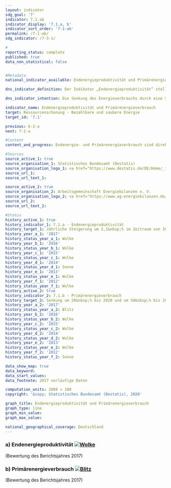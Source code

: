 ```yaml
---                   
layout: indicator                   
sdg_goal: '7'                   
indicator: 7.1.ab                   
indicator_display: '7.1.a, b'                   
indicator_sort_order: '7-1-ab'                   
permalink: /7-1-ab/                   
sdg_indicator: /7-3-1/                   

#                   
reporting_status: complete                   
published: true                   
data_non_statistical: false                   


#Metadata                   
national_indicator_available: Endenergieproduktivität und Primärenergieverbrauch                   

dns_indicator_definition: Der Indikator „Endenergieproduktivität“ stellt die Entwicklung der Wertschöpfung je eingesetzter Einheit Endenergie dar. Der Begriff „Endenergie“ bezieht sich dabei auf den Teil der Energie, der energetisch als thermische oder elektrische Energie den Produktionsbereichen zur Herstellung von Gütern oder den privaten Haushalten zur Verfügung steht. <br><br>Der Indikator „Primärenergieverbrauch“ gibt an, wie viel Energie in einem Land einerseits in den Energiesektoren zur Umwandlung, andererseits in der Produktion, dem Verkehr und den privaten Haushalten verbraucht wurde.<sub> Text aus dem Indikatorenbericht 2018</sub>                   

dns_indicator_intention: Die Senkung des Energieverbrauchs durch eine Steigerung der Energieeffizienz ist neben dem Ausbau erneuerbarer Energien die zweite tragende Säule der Energiewende. Ziel ist es, mit möglichst wenig Energie viel wirtschaftliche Leistung zu erreichen. Energieeinsparung schont Klima und Umwelt, trägt zur Verbesserung der Versorgungssicherheit und der Wettbewerbsfähigkeit der Industrie bei. <br><br>Nach dem Energiekonzept der Bundesregierung soll die Endenergieproduktivität im Zeitraum 2008 bis 2050 jährlich um 2,1&nbsp;% erhöht werden. Gleichzeitig soll sich der Primärenergieverbrauch bis 2020 um 20&nbsp;% und bis 2050 um 50&nbsp;% gegenüber dem Jahr 2008 verringern.Diese Ziele werden auch hier zugrunde gelegt.<sub> Text aus dem Indikatorenbericht 2018</sub>                   

indicator_name: Endenergieproduktivität und Primärenergieverbrauch                   
target: Ressourcenschonung - Bezahlbare und saubere Energie                   
target_id: '7.1'                   

previous: 6-2-a                   
next: 7-2-a                   

#Content                    
content_and_progress: Endenergie- und Primärenergieverbrauch sind direkt miteinander verbunden. Der Endenergieverbrauch ergibt sich aus dem Primärenergieverbrauch abzüglich der Summe aus Umwandlungs-, Fackel- und Leitungsverlusten sowie der statistischen Differenz. <br><br>Der Primärenergieverbrauch ist die Summe aus den im Inland gewonnenen Primärenergieträgern, Vorratsentnahmen und sämtlichen importierten Energieträgern abzüglich Bevorratung, Energieexporte und Hochseebunkerungen. Wesentliche Grundlage für die Berechnung des Energieverbrauchs sind die Daten der Energiebilanzen der Arbeitsgemeinschaft Energiebilanzen (AGEB), die durch Daten aus weiteren Quellen ergänzt werden. <br><br>Die Endenergieproduktivität gibt an, wie hoch die Wertschöpfung je eingesetzter Einheit Endenergie ist. Sie stellt ein Maß für die Energieeffizienz in den Produktionsbereichen und im Energieeinsatz der privaten Haushalte dar. Einschätzungen zur Energieeffizienz in den Umwandlungsbereichen (Wirkungsgrad der Kraftwerke) oder in der Energieübertragung und -speicherung (Beseitigung von Leckagen, bessere Wärmedämmung etc.) lassen sich anhand des Indikators jedoch nicht direkt ableiten. <br><br>Die Endenergieproduktivität hat sich nach vorläufigen Ergebnissen im Zeitraum 2008 bis 2018um 16,0&nbsp;% erhöht, was einem durchschnittlichen jährlichen Anstieg von rund 1,0&nbsp;% entspricht. Damit ist das Ziel eines jährlichen Anstieges von durchschnittlich 2,1&nbsp;% bis 2050 zum jetzigen Zeitpunkt noch nicht erreicht. Gegenüber dem Vorjahr ist die Energieproduktivität 2018 um 4,4 Prozentpunkte gestiegen. Grund dafür war, dass der Endenergieverbrauch in jedem Sektor und bei den privaten Haushalten gegenüber dem Bruttoinlandsprodukt gesunken ist. <br><br>Der Primärenergieverbrauch ist im Jahr 2019 gegenüber dem Vorjahr gesunken (vorläufige Daten). Im Zeitraum 2008 bis 2019 sank der Primärenergieverbrauch nach vorläufigen Ergebnissen um 10,9&nbsp;%. Bei gleichbleibender Entwicklung wie in den vergangenen Jahren würde damit der Zielwert im Jahr 2020 nicht erreicht. <sub> Text aus dem Indikatorenbericht 2018</sub>                   

#Sources
source_active_1: true                           
source_organisation_1: Statistisches Bundesamt (Destatis)                           
source_organisation_logo_1: <a href="https://www.destatis.de/DE/Home/_inhalt.html"><img src="https://g205sdgs.github.io/sdg-indicators/public/logos/destatis.png" alt="Logo Statistisches Bundesamt (Destatis)" /></a>                           
source_url_1:                            
source_url_text_1:                            

source_active_2: true                           
source_organisation_2: Arbeitsgemeinschaft Energiebilanzen e. V.                           
source_organisation_logo_2: <a href="https://www.ag-energiebilanzen.de/"><img src="https://g205sdgs.github.io/sdg-indicators/public/logos/ageb.png" alt="Logo Arbeitsgemeinschaft Energiebilanzen e. V." /></a>                           
source_url_2:                            
source_url_text_2:                            

#Status                   
history_active_1: true                   
history_indicator_1: 7.1.a - Endenergieproduktivität                   
history_target_1: Jährliche Steigerung um 2,1&nbsp;% im Zeitraum von 2008 – 2050
history_year_a_1: '2017'                           
history_status_year_a_1: Wolke
history_year_b_1: '2016'                           
history_status_year_b_1: Wolke
history_year_c_1: '2015'                           
history_status_year_c_1: Wolke
history_year_d_1: '2014'                           
history_status_year_d_1: Sonne
history_year_e_1: '2013'                           
history_status_year_e_1: Wolke
history_year_f_1: '2012'                           
history_status_year_f_1: Wolke
history_active_2: true                   
history_indicator_2: 7.1.b - Primärenergieverbrauch                   
history_target_2: Senkung um 20&nbsp;% bis 2020 und um 50&nbsp;% bis 2050 jeweils gegenüber 2008
history_year_a_2: '2017'                           
history_status_year_a_2: Blitz
history_year_b_2: '2016'                           
history_status_year_b_2: Wolke
history_year_c_2: '2015'                           
history_status_year_c_2: Wolke
history_year_d_2: '2014'                           
history_status_year_d_2: Wolke
history_year_e_2: '2013'                           
history_status_year_e_2: Wolke
history_year_f_2: '2012'                           
history_status_year_f_2: Sonne

data_show_map: true                   
data_keyword:                    
data_start_values:                    
data_footnote: 2017 vorläufige Daten                   

computation_units: 2008 = 100                   
copyright: '&copy; Statistisches Bundesamt (Destatis), 2020'                   

graph_title: Endenergieproduktivität und Primärenergieverbrauch                   
graph_type: line                   
graph_min_value:                    
graph_max_value:                    

national_geographical_coverage: Deutschland                   
---
```

<div>                               
  <div class="my-header">                               
    <h3>a) Endenergieproduktivität                               
      <a href= "https://sustainabledevelopment-deutschland.github.io/status/"><img src="https://g205sdgs.github.io/sdg-indicators/public/Wettersymbole/Wolke.png" title="Der Indikator entwickelt sich zwar in die gewünschte Richtung auf das Ziel zu, bei Fortsetzung der Entwicklung würde das Ziel im Zieljahr aber um mehr als 20&nbsp;% verfehlt" alt="Wolke" />                               
      </a>                               
    </h3>                               
  </div>
  <div class="my-header-note">
    <span>(Bewertung des Berichtsjahres 2017)</span>
  </div>                               
</div>                               
<div>                               
  <div class="my-header">                               
    <h3>b) Primärenergieverbrauch                               
      <a href="https://sustainabledevelopment-deutschland.github.io/status/"><img src="https://g205sdgs.github.io/sdg-indicators/public/Wettersymbole/Blitz.png" title="Der Indikator entwickelt sich zwar in die gewünschte Richtung auf das Ziel zu, bei Fortsetzung der Entwicklung würde das Ziel im Zieljahr aber um mehr als 20&nbsp;% verfehlt" alt="Blitz" />                               
      </a>                               
    </h3>                               
  </div>
  <div class="my-header-note">
    <span>(Bewertung des Berichtsjahres 2017)</span>
  </div>                               
</div>